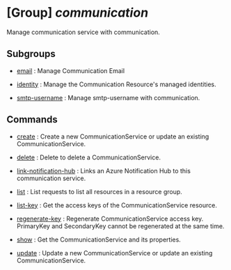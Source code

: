 # [Group] _communication_

Manage communication service with communication.

## Subgroups

- [email](/Commands/communication/email/readme.md)
: Manage Communication Email

- [identity](/Commands/communication/identity/readme.md)
: Manage the Communication Resource's managed identities.

- [smtp-username](/Commands/communication/smtp-username/readme.md)
: Manage smtp-username with communication.

## Commands

- [create](/Commands/communication/_create.md)
: Create a new CommunicationService or update an existing CommunicationService.

- [delete](/Commands/communication/_delete.md)
: Delete to delete a CommunicationService.

- [link-notification-hub](/Commands/communication/_link-notification-hub.md)
: Links an Azure Notification Hub to this communication service.

- [list](/Commands/communication/_list.md)
: List requests to list all resources in a resource group.

- [list-key](/Commands/communication/_list-key.md)
: Get the access keys of the CommunicationService resource.

- [regenerate-key](/Commands/communication/_regenerate-key.md)
: Regenerate CommunicationService access key. PrimaryKey and SecondaryKey cannot be regenerated at the same time.

- [show](/Commands/communication/_show.md)
: Get the CommunicationService and its properties.

- [update](/Commands/communication/_update.md)
: Update a new CommunicationService or update an existing CommunicationService.
